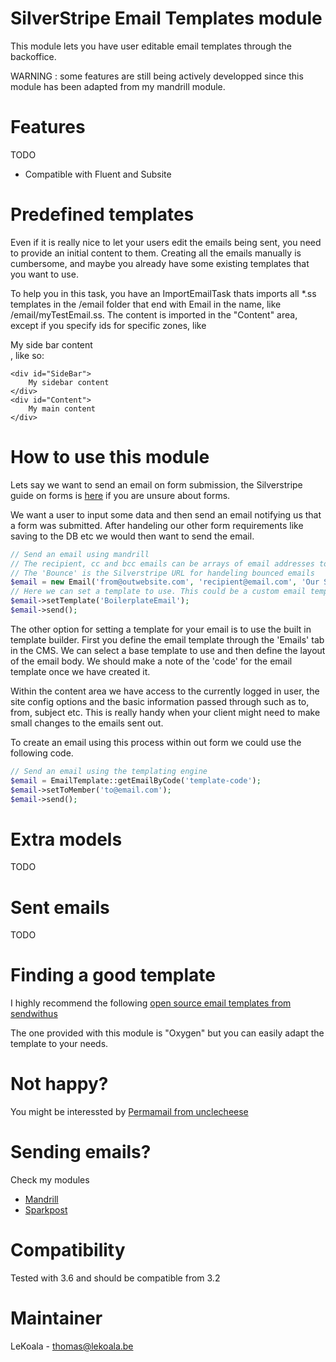 SilverStripe Email Templates module
==================

This module lets you have user editable email templates through the backoffice.

WARNING : some features are still being actively developped since this module has
been adapted from my mandrill module.

Features
==================

TODO

- Compatible with Fluent and Subsite

Predefined templates
==================

Even if it is really nice to let your users edit the emails being sent, you need
to provide an initial content to them. Creating all the emails manually is cumbersome, and
maybe you already have some existing templates that you want to use.

To help you in this task, you have an ImportEmailTask thats imports all *.ss templates in the /email folder that
end with Email in the name, like /email/myTestEmail.ss.
The content is imported in the "Content" area, except if you specify ids for specific zones, like <div id="SideBar">My side bar content</div>, like so:

    <div id="SideBar">
        My sidebar content
    </div>
    <div id="Content">
        My main content
    </div>

How to use this module
==================

Lets say we want to send an email on form submission, the Silverstripe guide on forms is [here](https://docs.silverstripe.org/en/3.1/developer_guides/forms/introduction/) if you are unsure about forms.

We want a user to input some data and then send an email notifying us that a form was submitted. After handeling our other form requirements like saving to the DB
etc we would then want to send the email.

```php
// Send an email using mandrill
// The recipient, cc and bcc emails can be arrays of email addresses to include.
// The 'Bounce' is the Silverstripe URL for handeling bounced emails
$email = new Email('from@outwebsite.com', 'recipient@email.com', 'Our Subject', 'The body of the email', 'BounceURL', 'AnyCCEmails@email.com', 'AnyBCCEmails@email.com');
// Here we can set a template to use. This could be a custom email template you design or one of the included templates.
$email->setTemplate('BoilerplateEmail');
$email->send();
```

The other option for setting a template for your email is to use the built in template builder. First you define the email template through the 'Emails' tab in the CMS. We can select a base template to use and then define the layout of the email body. We should make a note of the 'code' for the email template once we have created it.

Within the content area we have access to the currently logged in user, the site config options and the basic information passed through such as to, from, subject etc. This is really handy when your client might need to make small changes to the emails sent out.

To create an email using this process within out form we could use the following code.

```php
// Send an email using the templating engine
$email = EmailTemplate::getEmailByCode('template-code');
$email->setToMember('to@email.com');
$email->send();
```

Extra models
==================

TODO

Sent emails
==================

TODO

Finding a good template
==================

I highly recommend the following [open source email templates from sendwithus](https://www.sendwithus.com/resources/templates)

The one provided with this module is "Oxygen" but you can easily adapt the template
to your needs.

Not happy?
==================

You might be interessted by [Permamail from unclecheese](https://github.com/unclecheese/silverstripe-permamail)

Sending emails?
==================

Check my modules

- [Mandrill](https://github.com/lekoala/silverstripe-mandrill)
- [Sparkpost](https://github.com/lekoala/silverstripe-sparkpost)

Compatibility
==================
Tested with 3.6 and should be compatible from 3.2

Maintainer
==================
LeKoala - thomas@lekoala.be